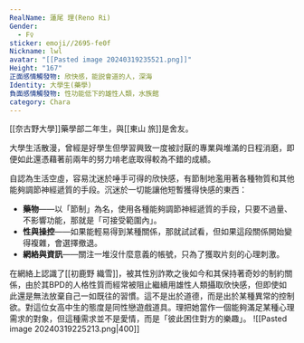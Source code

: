 ```yaml
---
RealName: 蓮尾 理(Reno Ri)
Gender:
  - F♀
sticker: emoji//2695-fe0f
Nickname: lwl
avatar: "[[Pasted image 20240319235521.png]]"
Height: "167"
正面感情觸發物: 欣快感，能説會道的人，深海
Identity: 大學生(藥學)
負面感情觸發物: 性功能低下的雄性人類，水族館
category: Chara
---
```

[[奈古野大學]]藥學部二年生，與[[東山 旅]]是舍友。

大學生活散漫，曾經是好學生但學習興致一度被討厭的專業與堆滿的日程消磨，即便如此還憑藉著前兩年的努力啃老底取得較為不錯的成績。

自認為生活空虛，容易沈迷於唾手可得的欣快感，有節制地濫用著各種物質和其他能夠調節神經遞質的手段。沉迷於一切能讓他短暫獲得快感的東西：

- **藥物**——以「節制」為名，使用各種能夠調節神經遞質的手段，只要不過量、不影響功能，那就是「可接受範圍內」。
- **性與操控**——如果能輕易得到某種關係，那就試試看，但如果這段關係開始變得複雜，會選擇撤退。
- **網絡與資訊**——關注一堆沒什麼意義的帳號，只為了獲取片刻的心理刺激。

在網絡上認識了[[初鹿野 織雪]]，被其性別詐欺之後如今和其保持著奇妙的制約關係，由於其BPD的人格性質而經常被阻止繼續用雄性人類攝取欣快感，但即使如此還是無法放棄自己一如既往的習慣。這不是出於道德，而是出於某種異常的控制欲。對這位女高中生的態度是同性戀遊戲道具。理把她當作一個能夠滿足某種心理需求的對象，但這種需求並不是愛情，而是「彼此困住對方的樂趣」。
![[Pasted image 20240319225213.png|400]]